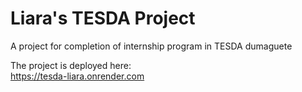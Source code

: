 # Liara's TESDA Project

A project for completion of internship program in TESDA dumaguete

The project is deployed here:
\
https://tesda-liara.onrender.com